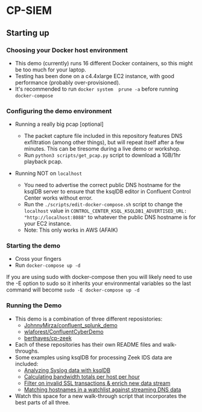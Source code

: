 # CP-SIEM
## Starting up
### Choosing your Docker host environment

- This demo (currently) runs 16 different Docker containers, so this might be too much for your laptop.
- Testing has been done on a c4.4xlarge EC2 instance, with good performance (probably over-provisioned).
- It's recommended to run ```docker system  prune -a``` before running ```docker-compose```

### Configuring the demo environment

- Running a really big pcap [optional]
  - The packet capture file included in this repository features DNS exfiltration (among other things), but will repeat itself after a few minutes.  This can be tiresome during a live demo or workshop.
  - Run ```python3 scripts/get_pcap.py``` script to download a 1GB/1hr playback pcap.
 

- Running NOT on ```localhost``` 
  - You need to advertise the correct public DNS hostname for the ksqlDB server to ensure that the ksqlDB editor in Confluent Control Center works without error. 
  - Run the ```./scripts/edit-docker-compose.sh``` script to change the ```localhost``` value in  ```CONTROL_CENTER_KSQL_KSQLDB1_ADVERTISED_URL: "http://localhost:8088"``` to whatever the public DNS hostname is for your EC2 instance.
  - Note: This only works in AWS (AFAIK)
  
### Starting the demo
- Cross your fingers
- Run ```docker-compose up -d```

If you are using sudo with docker-compose then you will likely need to use the -E option to sudo so it inherits your environmental variables so the last command will become ```sudo -E docker-compose up -d```

### Running the Demo
- This demo is a combination of three different reposistories:
  - [JohnnyMirza/confluent_splunk_demo](https://github.com/JohnnyMirza/confluent_splunk_demo)
  - [wlaforest/ConfluentCyberDemo](https://github.com/wlaforest/ConfluentCyberDemo)
  - [berthayes/cp-zeek](https://github.com/berthayes/cp-zeek)
- Each of these repositories has their own README files and walk-throughs.
- Some examples using ksqlDB for processing Zeek IDS data are included:
  - [Analyzing Syslog data with ksqlDB](https://github.com/berthayes/cp-siem/blob/main/syslog.md)
  - [Calculating bandwidth totals per host per hour](https://github.com/berthayes/cp-siem/blob/main/ksqldb.md)
  - [Filter on invalid SSL transactions & enrich new data stream](https://github.com/berthayes/cp-siem/blob/main/ssl.md)
  - [Matching hostnames in a watchlist against streaming DNS data](https://github.com/berthayes/cp-siem/blob/main/watchlist.md)
- Watch this space for a new walk-through script that incorporates the best parts of all three.

